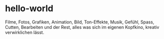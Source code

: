 # hello-world
Filme, Fotos, Grafiken, Animation, Bild, Ton-Effekte, Musik, Gefühl, Spass, Cutten, Bearbeiten und der Rest, alles was sich im eigenen Kopfkino, kreativ verwirklichen lässt.
